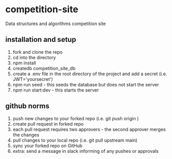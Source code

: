 # competition-site
Data structures and algorithms competition site

## installation and setup

1. fork and clone the repo
2. cd into the directory
3. npm install
4. createdb competition_site_db
5. create a .env file in the root directory of the project and add a secret (i.e. JWT='yoursecret')
6. npm run seed - this seeds the database but does not start the server
7. npm run start:dev - this starts the server

## github norms

1. push new changes to your forked repo (i.e. git push origin <branch name>)
2. create pull request in forked repo
3. each pull request requires two approvers - the second approver merges the changes
4. pull changes to your local repo (i.e. git pull upstream main)
5. sync your forked repo on GitHub 
6. extra: send a message in slack informing of any pushes or approvals
